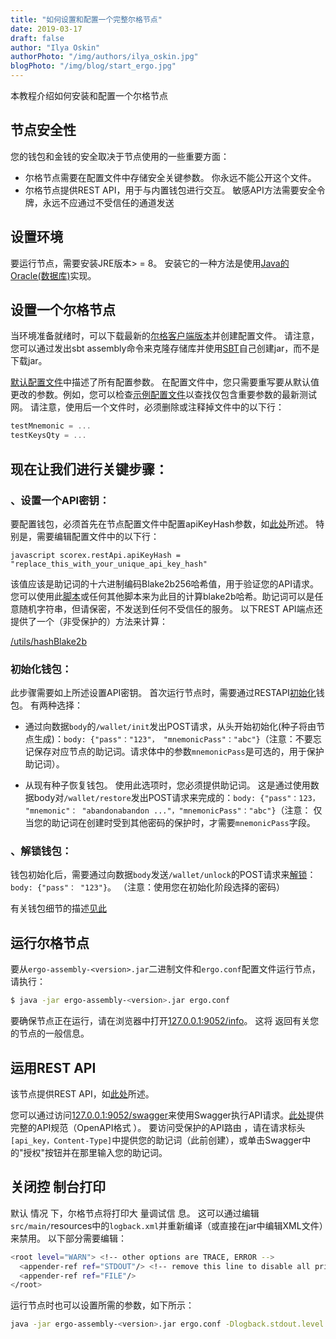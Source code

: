 ```yaml
---
title: "如何设置和配置一个完整尔格节点"
date: 2019-03-17
draft: false
author: "Ilya Oskin"
authorPhoto: "/img/authors/ilya_oskin.jpg"
blogPhoto: "/img/blog/start_ergo.jpg"
---
```


本教程介绍如何安装和配置一个尔格节点

## 节点安全性

您的钱包和金钱的安全取决于节点使用的一些重要方面：

* 尔格节点需要在配置文件中存储安全关键参数。 你永远不能公开这个文件。
* 尔格节点提供REST API，用于与内置钱包进行交互。 敏感API方法需要安全令牌，永远不应通过不受信任的通道发送

## 设置环境

要运行节点，需要安装JRE版本> = 8。 安装它的一种方法是使用[Java的Oracle(数据库)](https://www.oracle.com/technetwork/java/javase/downloads/index.html)实现。

## 设置一个尔格节点

当环境准备就绪时，可以下载最新的[尔格客户端版本](https://github.com/ergoplatform/ergo/releases/)并创建配置文件。 请注意，您可以通过发出sbt assembly命令来克隆存储库并使用[SBT](https://www.scala-sbt.org/)自己创建jar，而不是下载jar。

[默认配置文件](https://github.com/ergoplatform/ergo/blob/master/src/main/resources/reference.conf)中描述了所有配置参数。 在配置文件中，您只需要重写要从默认值更改的参数。例如，您可以检查[示例配置文件](https://github.com/ergoplatform/ergo/blob/master/src/main/resources/nodeTestnet/application.conf)以查找仅包含重要参数的最新测试网。 请注意，使用后一个文件时，必须删除或注释掉文件中的以下行：

```scala
testMnemonic = ...
testKeysQty = ...
```

## 现在让我们进行关键步骤：

### 、设置一个**API**密钥：

要配置钱包，必须首先在节点配置文件中配置apiKeyHash参数，如[此处](https://github.com/ergoplatform/ergo/wiki/Ergo-REST-API#setting-an-api-key)所述。 特别是，需要编辑配置文件中的以下行：  

`javascript
scorex.restApi.apiKeyHash =    "replace_this_with_your_unique_api_key_hash"  
`    

该值应该是助记词的十六进制编码Blake2b256哈希值，用于验证您的API请求。 您可以使用此[脚本](https://gist.github.com/oskin1/704ef3fba8d40bb1e7691919bf1e9cf9/)或任何其他脚本来为此目的计算blake2b哈希。助记词可以是任意随机字符串，但请保密，不发送到任何不受信任的服务。
以下REST API端点还提供了一个（非受保护的）方法来计算：    

[/utils/hashBlake2b](http://127.0.0.1:9052/swagger#/utils/hashBlake2b)

### 初始化钱包：

此步骤需要如上所述设置API密钥。 首次运行节点时，需要通过RESTAPI[初始化](https://github.com/ergoplatform/ergo/wiki/Wallet-documentation#using-the-wallet-for-the-first-time)钱包。 有两种选择：

*  通过向数据`body`的`/wallet/init`发出POST请求，从头开始初始化(种子将由节点生成)：`body: {"pass"："123"， "mnemonicPass"："abc"}`（注意：不要忘记保存对应节点的助记词。请求体中的参数`mnemonicPass`是可选的，用于保护助记词）。

*  从现有种子恢复钱包。 使用此选项时，您必须提供助记词。 这是通过使用数据body对`/wallet/restore`发出POST请求来完成的：`body: {"pass"：123， "mnemonic"： "abandonabandon ..."，"mnemonicPass"："abc"}`（注意： 仅当您的助记词在创建时受到其他密码的保护时，才需要`mnemonicPass`字段。

### 、解锁钱包：

钱包初始化后，需要通过向数据`body`发送`/wallet/unlock`的POST请求来[解锁](https://github.com/ergoplatform/ergo/wiki/Wallet-documentation#unlocking-the-wallet)：`body: {"pass"： "123"}`。 （注意：使用您在初始化阶段选择的密码）

有关钱包细节的描述[见此](https://github.com/ergoplatform/ergo/wiki/Wallet-documentation)

## 运行尔格节点

要从`ergo-assembly-<version>.jar`二进制文件和`ergo.conf`配置文件运行节点，请执行：

```sh
$ java -jar ergo-assembly-<version>.jar ergo.conf
```

要确保节点正在运行，请在浏览器中打开[127.0.0.1:9052/info](http://127.0.0.1:9052/info)。 这将 返回有关您的节点的一般信息。

## 运用REST API

该节点提供REST API，如[此处](https://github.com/ergoplatform/ergo/wiki/Ergo-REST-API)所述。

您可以通过访问[127.0.0.1:9052/swagger](127.0.0.1:9052/swagger)来使用Swagger执行API请求。[此处](https://github.com/ergoplatform/ergo/blob/master/src/main/resources/api/openapi.yaml)提供完整的API规范（OpenAPI格式 ）。 要访问受保护的API路由 ，请在请求标头`[api_key，Content-Type]`中提供您的助记词（此前创建），或单击Swagger中的"授权"按钮并在那里输入您的助记词。

## 关闭控 制台打印

默认 情况 下，尔格节点将打印大  量调试信 息。 这可以通过编辑`src/main/`resources中的`logback.xml`并重新编译（或直接在jar中编辑XML文件）来禁用。 以下部分需要编辑：

```sh
<root level="WARN"> <!-- other options are TRACE, ERROR -->   
  <appender-ref ref="STDOUT"/> <!-- remove this line to disable all printing -->   
  <appender-ref ref="FILE"/>
</root>
```

运行节点时也可以设置所需的参数，如下所示：

```sh
java -jar ergo-assembly-<version>.jar ergo.conf -Dlogback.stdout.level = ERROR
```
